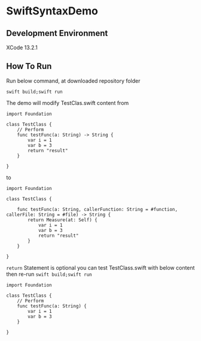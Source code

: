 # SwiftSyntaxDemo

## Development Environment

XCode 13.2.1

## How To Run

Run below command, at downloaded repository folder
```
swift build;swift run
```

The demo will modify TestClas.swift content from
```
import Foundation

class TestClass {
    // Perform
    func testFunc(a: String) -> String {
        var i = 1
        var b = 3
        return "result"
    }
    
}
```

to 
```
import Foundation

class TestClass {
    
    func testFunc(a: String, callerFunction: String = #function, callerFile: String = #file) -> String {
        return Measure(at: Self) {
        	var i = 1
        	var b = 3
        	return "result"
        }
    }
    
}
```

`return` Statement is optional you can test TestClass.swift with below content then re-run `swift build;swift run`
```
import Foundation

class TestClass {
    // Perform
    func testFunc(a: String) {
        var i = 1
        var b = 3
    }
    
}
```
